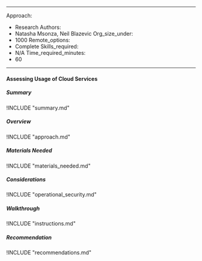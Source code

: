 
---
Approach:
- Research
Authors:
- Natasha Msonza, Neil Blazevic
Org_size_under:
- 1000
Remote_options:
- Complete
Skills_required:
- N/A
Time_required_minutes:
- 60

---

#### Assessing Usage of Cloud Services

##### Summary
!INCLUDE "summary.md"

##### Overview
!INCLUDE "approach.md"

##### Materials Needed
!INCLUDE "materials_needed.md"

##### Considerations
!INCLUDE "operational_security.md"

##### Walkthrough
!INCLUDE "instructions.md"

##### Recommendation
!INCLUDE "recommendations.md"
